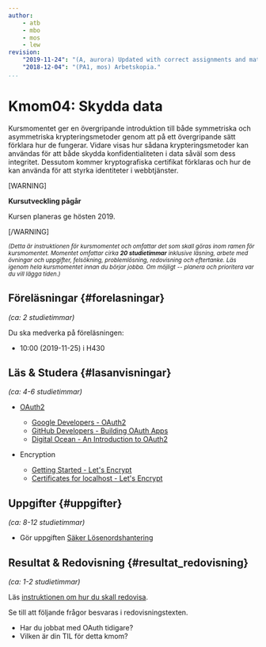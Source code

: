 ```yaml
---
author:
    - atb
    - mbo
    - mos
    - lew
revision:
    "2019-11-24": "(A, aurora) Updated with correct assignments and material"
    "2018-12-04": "(PA1, mos) Arbetskopia."
...
```

Kmom04: Skydda data
==================================

Kursmomentet ger en övergripande introduktion till både symmetriska och asymmetriska krypteringsmetoder genom att på ett övergripande sätt förklara hur de fungerar. Vidare visas hur sådana krypteringsmetoder kan användas för att både skydda konfidentialiteten i data såväl som dess integritet. Dessutom kommer kryptografiska certifikat förklaras och hur de kan använda för att styrka identiteter i webbtjänster.

[WARNING]

**Kursutveckling pågår**

Kursen planeras ge hösten 2019.

[/WARNING]


<small><i>(Detta är instruktionen för kursmomentet och omfattar det som skall göras inom ramen för kursmomentet. Momentet omfattar cirka **20 studietimmar** inklusive läsning, arbete med övningar och uppgifter, felsökning, problemlösning, redovisning och eftertanke. Läs igenom hela kursmomentet innan du börjar jobba. Om möjligt -- planera och prioritera var du vill lägga tiden.)</i></small>



Föreläsningar  {#forelasningar}
---------------------------------

*(ca: 2 studietimmar)*

Du ska medverka på föreläsningen:

* 10:00 (2019-11-25) i H430



Läs &amp; Studera  {#lasanvisningar}
---------------------------------

*(ca: 4-6 studietimmar)*

* [OAuth2](https://oauth.net/2/)
    * [Google Developers - OAuth2](https://developers.google.com/identity/protocols/OAuth2)
    * [GitHub Developers - Building OAuth Apps](https://developer.github.com/apps/building-oauth-apps/)
    * [Digital Ocean - An Introduction to OAuth2](https://www.digitalocean.com/community/tutorials/an-introduction-to-oauth-2)

* Encryption
    * [Getting Started - Let's Encrypt](https://letsencrypt.org/getting-started/)
    * [Certificates for localhost - Let's Encrypt](https://letsencrypt.org/docs/certificates-for-localhost/)


Uppgifter  {#uppgifter}
-------------------------------------------

*(ca: 8-12 studietimmar)*

* Gör uppgiften [Säker Lösenordshantering](/uppgift/losenordshantering)



Resultat & Redovisning  {#resultat_redovisning}
-----------------------------------------------

*(ca: 1-2 studietimmar)*

Läs [instruktionen om hur du skall redovisa](./../redovisa).

Se till att följande frågor besvaras i redovisningstexten.

* Har du jobbat med OAuth tidigare?
* Vilken är din TIL för detta kmom?
